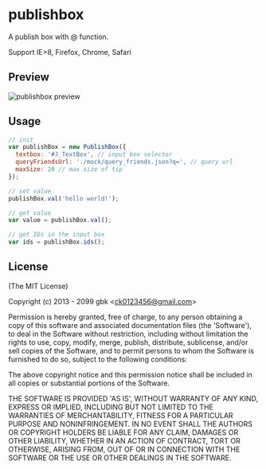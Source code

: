 publishbox
==========

A publish box with @ function.

Support IE>8, Firefox, Chrome, Safari

## Preview

![publishbox preview](https://raw.github.com/gbk/publishbox/master/preview.png)

## Usage

``` js
// init
var publishBox = new PublishBox({
  textbox: '#J_TextBox', // input box selector
  queryFriendsUrl: './mock/query_friends.json?q=', // query url
  maxSize: 20 // max size of tip
});

// set value
publishBox.val('hello world!');

// get value
var value = publishBox.val();

// get IDs in the input box
var ids = publishBox.ids();
```

## License

(The MIT License)

Copyright (c) 2013 - 2099 gbk &lt;ck0123456@gmail.com&gt;

Permission is hereby granted, free of charge, to any person obtaining
a copy of this software and associated documentation files (the
'Software'), to deal in the Software without restriction, including
without limitation the rights to use, copy, modify, merge, publish,
distribute, sublicense, and/or sell copies of the Software, and to
permit persons to whom the Software is furnished to do so, subject to
the following conditions:

The above copyright notice and this permission notice shall be
included in all copies or substantial portions of the Software.

THE SOFTWARE IS PROVIDED 'AS IS', WITHOUT WARRANTY OF ANY KIND,
EXPRESS OR IMPLIED, INCLUDING BUT NOT LIMITED TO THE WARRANTIES OF
MERCHANTABILITY, FITNESS FOR A PARTICULAR PURPOSE AND NONINFRINGEMENT.
IN NO EVENT SHALL THE AUTHORS OR COPYRIGHT HOLDERS BE LIABLE FOR ANY
CLAIM, DAMAGES OR OTHER LIABILITY, WHETHER IN AN ACTION OF CONTRACT,
TORT OR OTHERWISE, ARISING FROM, OUT OF OR IN CONNECTION WITH THE
SOFTWARE OR THE USE OR OTHER DEALINGS IN THE SOFTWARE.
